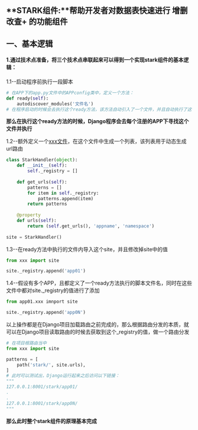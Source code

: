 ## **STARK组件:**帮助开发者对数据表快速进行 增删改查+ 的功能组件

## 一、基本逻辑

#### 1.通过技术点准备，将三个技术点串联起来可以得到一个实现stark组件的基本逻辑：

1.1--启动程序前执行一段脚本

```python
# 在APP下的app.py文件中的APPconfig类中，定义一个方法：
def ready(self):
	autodiscover_modules('文件名')
# 在程序启动的时候会去执行这个ready方法，该方法自动引入了一个文件，并且自动执行了这个文件
```

**那么在执行这个ready方法的时候，Django程序会去每个注册的APP下寻找这个文件并执行**

1.2--额外定义一个<u>xxx文件</u>，在这个文件中生成一个列表，该列表用于动态生成url路由

```python
class StarkHandler(object):
    def __init__(self):
        self._registry = []
        
    def get_urls(self):
        patterns = []
        for item in self._registry:
            patterns.append(item)
        return patterns
        
    @property
    def urls(self):
        return (self.get_urls(), 'appname', 'namespace')
    
site = StarkHandler()
```

1.3--在ready方法中执行的文件内导入这个site，并且修改掉site中的值

```python
from xxx import site

site._registry.append('app01')
```

1.4--假设有多个APP，且都定义了一个ready方法执行的脚本文件名，同时在这些文件中都对site._registry的值进行了添加

```python
from app01.xxx imnport site

site._registry.append('app0N')
```

以上操作都是在Django项目加载路由之前完成的，那么根据路由分发的本质，就可以在Django项目读取路由的时候去获取到这个_registry的值，做一个路由分发

```python
# 在项目根路由当中
from xxx import site

patterns = [
    path('stark/', site.urls),
]
# 此时可以测试出，Django运行起来之后访问以下链接：
"""
127.0.0.1:8001/stark/app01/
.
.
127.0.0.1:8001/stark/app0N/
"""
```

**那么此时整个stark组件的原理基本完成**

